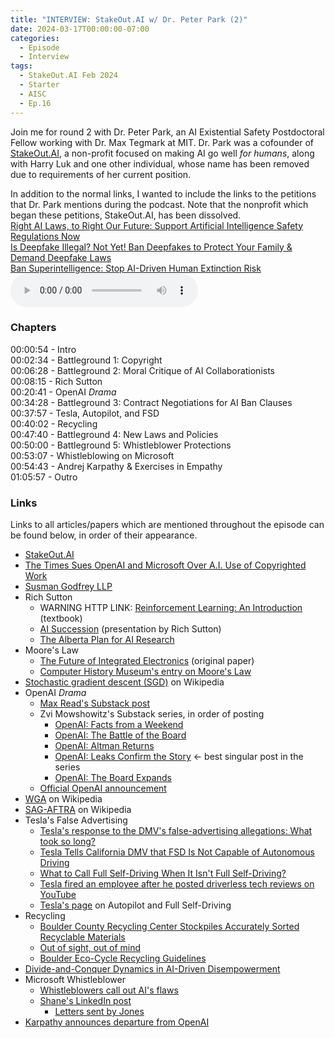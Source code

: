 ```yaml
---
title: "INTERVIEW: StakeOut.AI w/ Dr. Peter Park (2)"
date: 2024-03-17T00:00:00-07:00
categories:
  - Episode
  - Interview
tags:
  - StakeOut.AI Feb 2024
  - Starter
  - AISC
  - Ep.16
---
```


Join me for round 2 with Dr. Peter Park, an AI Existential Safety Postdoctoral Fellow working with Dr. Max Tegmark at MIT. Dr. Park was a cofounder of <a href="https://www.stakeout.ai" target="_blank" rel="noreferrer noopener">StakeOut.AI</a>, a non-profit focused on making AI go well _for humans_, along with Harry Luk and one other individual, whose name has been removed due to requirements of her current position.

In addition to the normal links, I wanted to include the links to the petitions that Dr. Park mentions during the podcast. Note that the nonprofit which began these petitions, StakeOut.AI, has been dissolved.<br>
<a href="https://www.change.org/p/right-ai-laws-to-right-our-future-support-artificial-intelligence-safety-regulations-now" target="_blank" rel="noreferrer noopener">Right AI Laws, to Right Our Future: Support Artificial Intelligence Safety Regulations Now</a><br>
<a href="https://www.change.org/p/is-deepfake-illegal-not-yet-ban-deepfakes-to-protect-your-family-demand-deepfake-laws" target="_blank" rel="noreferrer noopener">Is Deepfake Illegal? Not Yet! Ban Deepfakes to Protect Your Family & Demand Deepfake Laws</a><br>
<a href="https://www.change.org/p/ban-superintelligence-stop-ai-driven-human-extinction-risk" target="_blank" rel="noreferrer noopener">Ban Superintelligence: Stop AI-Driven Human Extinction Risk
</a>
<audio controls>
<source src="https://into-ai-safety.github.io/assets\audio\into-ai-safety_ep.16.mp3" type="audio/mp3">
</audio>

### Chapters

00:00:54 - Intro<br>
00:02:34 - Battleground 1: Copyright<br>
00:06:28 - Battleground 2: Moral Critique of AI Collaborationists<br>
00:08:15 - Rich Sutton<br>
00:20:41 - OpenAI _Drama_<br>
00:34:28 - Battleground 3: Contract Negotiations for AI Ban Clauses<br>
00:37:57 - Tesla, Autopilot, and FSD<br>
00:40:02 - Recycling<br>
00:47:40 - Battleground 4: New Laws and Policies<br>
00:50:00 - Battleground 5: Whistleblower Protections<br>
00:53:07 - Whistleblowing on Microsoft<br>
00:54:43 - Andrej Karpathy & Exercises in Empathy<br>
01:05:57 - Outro

### Links

Links to all articles/papers which are mentioned throughout the episode can be found below, in order of their appearance.
- <a href="https://www.stakeout.ai" target="_blank" rel="noreferrer noopener">StakeOut.AI</a>
- <a href="https://www.nytimes.com/2023/12/27/business/media/new-york-times-open-ai-microsoft-lawsuit.html" target="_blank" rel="noreferrer noopener">The Times Sues OpenAI and Microsoft Over A.I. Use of Copyrighted Work</a>
- <a href="https://www.susmangodfrey.com" target="_blank" rel="noreferrer noopener">Susman Godfrey LLP</a>
- Rich Sutton
  - WARNING HTTP LINK: <a href="http://incompleteideas.net/book/RLbook2020trimmed.pdf" target="_blank" rel="noreferrer noopener">Reinforcement Learning: An Introduction</a> (textbook) 
  - <a href="https://www.youtube.com/watch?v=NgHFMolXs3U" target="_blank" rel="noreferrer noopener">AI Succession</a> (presentation by Rich Sutton)
  - <a href="https://arxiv.org/abs/2208.11173" target="_blank" rel="noreferrer noopener">The Alberta Plan for AI Research</a> 
- Moore's Law
  - <a href="https://www.computerhistory.org/collections/catalog/102770836" target="_blank" rel="noreferrer noopener">The Future of Integrated Electronics</a> (original paper)
  - <a href="https://www.computerhistory.org/siliconengine/moores-law-predicts-the-future-of-integrated-circuits/" target="_blank" rel="noreferrer noopener">Computer History Museum's entry on Moore's Law</a>
- <a href="https://en.wikipedia.org/wiki/Stochastic_gradient_descent" target="_blank" rel="noreferrer noopener">Stochastic gradient descent (SGD)</a> on Wikipedia
- OpenAI _Drama_
  - <a href="https://maxread.substack.com/p/the-interested-normies-guide-to-openai" target="_blank" rel="noreferrer noopener">Max Read's Substack post</a>
  - Zvi Mowshowitz's Substack series, in order of posting
    - <a href="https://thezvi.substack.com/p/openai-facts-from-a-weekend?utm_source=%2Fsearch%2FOpenAI&utm_medium=reader2" target="_blank" rel="noreferrer noopener">OpenAI: Facts from a Weekend</a>
    - <a href="https://thezvi.substack.com/p/openai-the-battle-of-the-board?utm_source=%2Fsearch%2FOpenAI&utm_medium=reader2" target="_blank" rel="noreferrer noopener">OpenAI: The Battle of the Board</a>
    - <a href="https://thezvi.substack.com/p/openai-altman-returns?utm_source=%2Fsearch%2FOpenAI&utm_medium=reader2" target="_blank" rel="noreferrer noopener">OpenAI: Altman Returns</a>
    - <a href="https://thezvi.substack.com/p/openai-leaks-confirm-the-story?utm_source=%2Fsearch%2FOpenAI&utm_medium=reader2" target="_blank" rel="noreferrer noopener">OpenAI: Leaks Confirm the Story</a> ← best singular post in the series
    - <a href="https://thezvi.substack.com/p/openai-the-board-expands?utm_source=%2Fsearch%2FOpenAI&utm_medium=reader2" target="_blank" rel="noreferrer noopener">OpenAI: The Board Expands</a>
  - <a href="https://openai.com/blog/openai-announces-new-members-to-board-of-directors" target="_blank" rel="noreferrer noopener">Official OpenAI announcement</a>
- <a href="https://en.wikipedia.org/wiki/Writers_Guild_of_America" target="_blank" rel="noreferrer noopener">WGA</a> on Wikipedia
- <a href="https://en.wikipedia.org/wiki/SAG-AFTRA" target="_blank" rel="noreferrer noopener">SAG-AFTRA</a> on Wikipedia
- Tesla's False Advertising
  - <a href="https://www.latimes.com/business/story/2023-12-11/tesla-dmv-false-advertising-charges" target="_blank" rel="noreferrer noopener">Tesla's response to the DMV's false-advertising allegations: What took so long?</a>
  - <a href="https://www.caranddriver.com/news/a35785277/tesla-fsd-california-self-driving/" target="_blank" rel="noreferrer noopener">Tesla Tells California DMV that FSD Is Not Capable of Autonomous Driving</a>
  - <a href="https://www.caranddriver.com/features/columns/a35769759/carty-self-driving-cars/" target="_blank" rel="noreferrer noopener">What to Call Full Self-Driving When It Isn't Full Self-Driving?</a>
  - <a href="https://www.cnbc.com/2022/03/15/tesla-fired-employee-who-posted-fsd-beta-videos-as-ai-addict-on-youtube.html" target="_blank" rel="noreferrer noopener">Tesla fired an employee after he posted driverless tech reviews on YouTube</a>
  - <a href="https://www.tesla.com/support/autopilot" target="_blank" rel="noreferrer noopener">Tesla's page</a> on Autopilot and Full Self-Driving
- Recycling
  - <a href="https://www.longmontleader.com/regional-news/boulder-county-recycling-center-stockpiles-accurately-sorted-recyclable-materials-2385879" target="_blank" rel="noreferrer noopener">Boulder County Recycling Center Stockpiles Accurately Sorted Recyclable Materials</a>
  - <a href="https://boulderweekly.com/news/out-of-sight-out-of-mind/" target="_blank" rel="noreferrer noopener">Out of sight, out of mind</a>
  - <a href="https://ecocycle.org/content/uploads/2022/06/2024-Recycling-Guidelines-for-Boulder-County.pdf" target="_blank" rel="noreferrer noopener">Boulder Eco-Cycle Recycling Guidelines</a>
- <a href="https://arxiv.org/abs/2310.06009" target="_blank" rel="noreferrer noopener">Divide-and-Conquer Dynamics in AI-Driven Disempowerment</a>
- Microsoft Whistleblower
  - <a href="https://www.axios.com/2024/03/08/ai-whistleblowers-microsoft-copilot-designer-google-gemini" target="_blank" rel="noreferrer noopener">Whistleblowers call out AI's flaws</a>
  - <a href="https://www.linkedin.com/feed/update/urn:li:activity:7171135079702753280/" target="_blank" rel="noreferrer noopener">Shane's LinkedIn post</a>
    - <a href="https://media.licdn.com/dms/document/media/D561FAQFfYnpLbIn2Xg/feedshare-document-pdf-analyzed/0/1709731400675?e=1711584000&v=beta&t=W3CLljNWJ8YCQSEuMCR9bt7UoIxsGo24Epj9GddfN8U" target="_blank" rel="noreferrer noopener">Letters sent by Jones</a>
- <a href="https://twitter.com/karpathy/status/1757600075281547344" target="_blank" rel="noreferrer noopener">Karpathy announces departure from OpenAI</a>

<!-- end of the list -->
